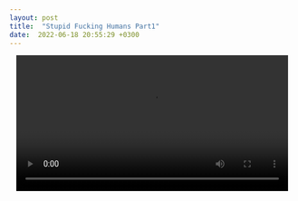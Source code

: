 ```yaml
---
layout: post
title:  "Stupid Fucking Humans Part1"
date:  2022-06-18 20:55:29 +0300
---
```


<video style = "margin: auto auto; display: block;  width: 50vw; height: auto;" controls>
  <source style = "margin: auto auto; display: block;  width: vw; height: auto;" src="/bojkos-thoughts/assets/images/stupid_momo.mp4" type="video/mp4">
</video>

